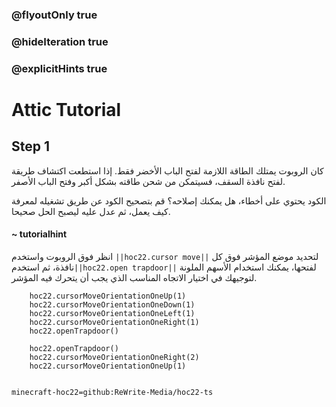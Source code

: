 ### @flyoutOnly true
### @hideIteration true
### @explicitHints true


# Attic Tutorial

## Step 1
كان الروبوت يمتلك الطاقة اللازمة لفتح الباب الأخضر فقط. إذا استطعت اكتشاف طريقة لفتح نافذة السقف، فسيتمكن من شحن طاقته بشكل أكبر وفتح الباب الأصفر.

الكود يحتوي على أخطاء، هل يمكنك إصلاحه؟ قم بتصحيح الكود عن طريق تشغيله لمعرفة كيف يعمل، ثم عدل عليه ليصبح الحل صحيحا.

#### ~ tutorialhint 
انظر فوق الروبوت واستخدم ``||hoc22.cursor move||`` لتحديد موضع المؤشر فوق كل نافذة، ثم استخدم``||hoc22.open trapdoor||`` لفتحها، يمكنك استخدام الأسهم الملونة لتوجيهك في اختيار الاتجاه المناسب الذي يجب أن يتحرك فيه المؤشر.



```ghost
    hoc22.cursorMoveOrientationOneUp(1)
    hoc22.cursorMoveOrientationOneDown(1)
    hoc22.cursorMoveOrientationOneLeft(1)
    hoc22.cursorMoveOrientationOneRight(1)
    hoc22.openTrapdoor()
```
```template
    hoc22.openTrapdoor()
    hoc22.cursorMoveOrientationOneRight(2)
    hoc22.cursorMoveOrientationOneUp(1)
    
```
```package
minecraft-hoc22=github:ReWrite-Media/hoc22-ts
```